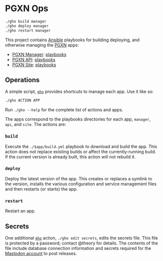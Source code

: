 PGXN Ops
========

``` sh
./gho build manager
./gho deploy manager
./gho restart manager
```

This project contains [Ansible] playbooks for building deploying, and otherwise
managing the [PGXN][www] apps:

*   [PGXN Manager][]: [playbooks](manager)
*   [PGXN API][]: [playbooks](api)
*   [PGXN Site][www]: [playbooks](site)

Operations
----------

A simple script, [`gho`](./gho) provides shortcuts to manage each app.
Use it like so:

``` sh
./gho ACTION APP
```

Run `./gho --help` for the complete list of actions and apps.

The apps correspond to the playbooks directories for each app, `manager`, `api`,
and `site`. The actions are:

### `build`

Execute the `./$app/build.yml` playbook to download and build the app. This
action does not replace existing builds or affect the currently-running build.
If the current version is already built, this action will not rebuild it.

### `deploy`

Deploy the latest version of the app. This creates or replaces a symlink to
the version, installs the various configuration and service management files
and then restarts (or starts) the app.

### `restart`

Restart an app.

Secrets
-------

One additional [`gho`](./gho) action, `./gho edit secrets`, edits the secrets
file. This file is protected by a password; contact @theory for details. The
contents of the file include database connection information and secrets
required for the [Mastodon account] to post releases.

  [Ansible]: https://www.ansible.com "Ansible is Simple IT Automation"
  [www]: https://pgxn.org "PGXN: PostgreSQL Extension Network"
  [PGXN Manager]: https://manager.pgxn.org
    "Distribute PostgreSQL Extensions on PGXN"
  [PGXN API]: https://api.pgxn.org/index.json
  [Mastodon account]: https://mastodon.social/@pgxn "@pgxn@mastodon.social"
